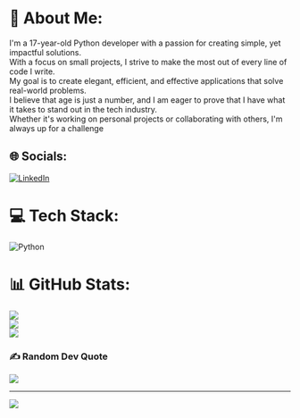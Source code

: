# 💫 About Me:
I'm a 17-year-old Python developer with a passion for creating simple, yet impactful solutions.<br>With a focus on small projects, I strive to make the most out of every line of code I write. <br>My goal is to create elegant, efficient, and effective applications that solve real-world problems. <br>I believe that age is just a number, and I am eager to prove that I have what it takes to stand out in the tech industry. <br>Whether it's working on personal projects or collaborating with others, I'm always up for a challenge


## 🌐 Socials:
[![LinkedIn](https://img.shields.io/badge/LinkedIn-%230077B5.svg?logo=linkedin&logoColor=white)](https://linkedin.com/in/BrynleyPhillips) 

# 💻 Tech Stack:
![Python](https://img.shields.io/badge/python-3670A0?style=for-the-badge&logo=python&logoColor=ffdd54)
# 📊 GitHub Stats:
![](https://github-readme-stats.vercel.app/api?username=bryndeeny&theme=radical&hide_border=false&include_all_commits=false&count_private=true)<br/>
![](https://github-readme-streak-stats.herokuapp.com/?user=bryndeeny&theme=radical&hide_border=false)<br/>
![](https://github-readme-stats.vercel.app/api/top-langs/?username=bryndeeny&theme=radical&hide_border=false&include_all_commits=false&count_private=true&layout=compact)

### ✍️ Random Dev Quote
![](https://quotes-github-readme.vercel.app/api?type=vetical&theme=dark)

---
[![](https://visitcount.itsvg.in/api?id=bryndeeny&icon=2&color=12)](https://visitcount.itsvg.in)

<!-- Proudly created with GPRM ( https://gprm.itsvg.in ) -->
